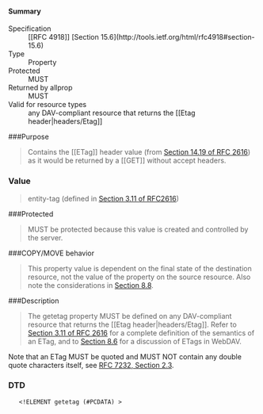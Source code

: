 <!-- --- title: DAV::getetag -->

<div id="summary-box" markdown="1">
<h4>Summary</h4>

<dl>
<dt>Specification</dt>
<dd markdown="1">[[RFC 4918]]
[Section 15.6](http://tools.ietf.org/html/rfc4918#section-15.6)
</dd>
<dt>Type</dt>
<dd markdown="1">Property
</dd>
<dt>Protected</dt>
<dd markdown="1">MUST 
</dd>
<dt>Returned by allprop</dt>
<dd markdown="1">MUST 
</dd>
<dt>Valid for resource types</dt>
<dd markdown="1">any DAV-compliant resource that returns the [[Etag header|headers/Etag]]
</dd>
</dl>

</div>

<!-- below is a list of common sections for property definitions. Adjust the list as needed. Don't forget to block-quote any text that's copied from the RFC -->

###Purpose
> Contains the [[ETag]] header value (from [Section 14.19 of RFC 2616](http://tools.ietf.org/html/rfc2616#section-14.19)) as it would be returned by a [[GET]] without accept headers.

### Value
> entity-tag (defined in [Section 3.11 of RFC2616](http://tools.ietf.org/html/rfc2616#section-3.11))

###Protected
>MUST be protected because this value is created and controlled by the server.

###COPY/MOVE behavior
>This property value is dependent on the final state of the destination resource, not the value of the property on the source resource.  Also note the considerations in [Section 8.8](http://tools.ietf.org/html/rfc4918#section-8.8).

###Description
>The getetag property MUST be defined on any DAV-compliant resource that returns the [[Etag header|headers/Etag]].  Refer to [Section 3.11 of RFC 2616](http://tools.ietf.org/html/rfc2616#section-3.11) for a complete definition of the semantics of an ETag, and to [Section 8.6](http://tools.ietf.org/html/rfc4918#section-8.6) for a discussion of ETags in WebDAV.

Note that an ETag MUST be quoted and MUST NOT contain any double quote characters itself, see [RFC 7232, Section 2.3](https://tools.ietf.org/html/rfc7232#section-2.3).


### DTD
>
```
   <!ELEMENT getetag (#PCDATA) >
```
